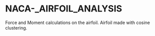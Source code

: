 # NACA-_AIRFOIL_ANALYSIS
Force and Moment calculations on the airfoil. Airfoil made with cosine clustering.
